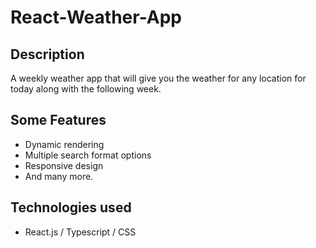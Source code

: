 # React-Weather-App

## Description
A weekly weather app that will give you the weather for any location for today along with the following week.

## Some Features
- Dynamic rendering
- Multiple search format options
- Responsive design
- And many more.

## Technologies used
- React.js / Typescript / CSS 
